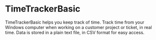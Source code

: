 # TimeTrackerBasic
TimeTrackerBasic helps you keep track of time. Track time from your Windows computer when working on a customer project or ticket, in real time. Data is stored in a plain text file, in CSV format for easy access.
